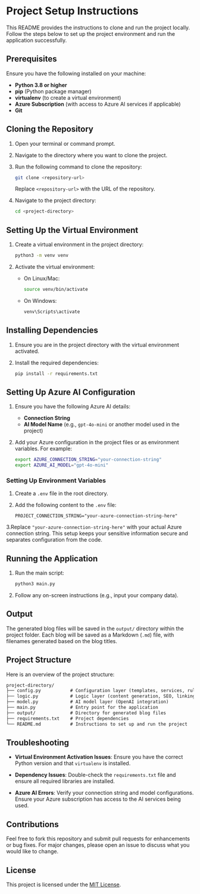 # Project Setup Instructions

This README provides the instructions to clone and run the project locally. Follow the steps below to set up the project environment and run the application successfully.

## Prerequisites

Ensure you have the following installed on your machine:

- **Python 3.8 or higher**
- **pip** (Python package manager)
- **virtualenv** (to create a virtual environment)
- **Azure Subscription** (with access to Azure AI services if applicable)
- **Git**

## Cloning the Repository

1. Open your terminal or command prompt.
2. Navigate to the directory where you want to clone the project.
3. Run the following command to clone the repository:

   ```bash
   git clone <repository-url>
   ```

   Replace `<repository-url>` with the URL of the repository.
4. Navigate to the project directory:

   ```bash
   cd <project-directory>
   ```

## Setting Up the Virtual Environment

1. Create a virtual environment in the project directory:

   ```bash
   python3 -m venv venv
   ```

2. Activate the virtual environment:
   - On Linux/Mac:

     ```bash
     source venv/bin/activate
     ```

   - On Windows:

     ```bash
     venv\Scripts\activate
     ```

## Installing Dependencies

1. Ensure you are in the project directory with the virtual environment activated.
2. Install the required dependencies:

   ```bash
   pip install -r requirements.txt
   ```

## Setting Up Azure AI Configuration

1. Ensure you have the following Azure AI details:
   - **Connection String**
   - **AI Model Name** (e.g., `gpt-4o-mini` or another model used in the project)
2. Add your Azure configuration in the project files or as environment variables. For example:

   ```bash
   export AZURE_CONNECTION_STRING="your-connection-string"
   export AZURE_AI_MODEL="gpt-4o-mini"
   ```

### Setting Up Environment Variables

1. Create a `.env` file in the root directory.
2. Add the following content to the `.env` file:

   ```env
   PROJECT_CONNECTION_STRING="your-azure-connection-string-here"
   ```

3.Replace `"your-azure-connection-string-here"` with your actual Azure connection string.
This setup keeps your sensitive information secure and separates configuration from the code.

## Running the Application

1. Run the main script:

   ```bash
   python3 main.py
   ```

2. Follow any on-screen instructions (e.g., input your company data).

## Output

The generated blog files will be saved in the `output/` directory within the project folder. Each blog will be saved as a Markdown (`.md`) file, with filenames generated based on the blog titles.

## Project Structure

Here is an overview of the project structure:

``` Markdown
project-directory/
├── config.py           # Configuration layer (templates, services, rules)
├── logic.py            # Logic layer (content generation, SEO, linking)
├── model.py            # AI model layer (OpenAI integration)
├── main.py             # Entry point for the application
├── output/             # Directory for generated blog files
├── requirements.txt    # Project dependencies
└── README.md           # Instructions to set up and run the project
```

## Troubleshooting

- **Virtual Environment Activation Issues**:
  Ensure you have the correct Python version and that `virtualenv` is installed.

- **Dependency Issues**:
  Double-check the `requirements.txt` file and ensure all required libraries are installed.

- **Azure AI Errors**:
  Verify your connection string and model configurations. Ensure your Azure subscription has access to the AI services being used.

## Contributions

Feel free to fork this repository and submit pull requests for enhancements or bug fixes. For major changes, please open an issue to discuss what you would like to change.

## License

This project is licensed under the [MIT License](LICENSE).
